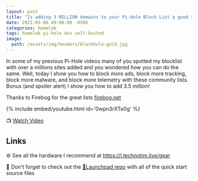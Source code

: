 ```yaml
---
layout: post
title: "Is adding 3 MILLION domains to your Pi-Hole Block List a good thing?"
date: 2021-05-08 09:00:00 -0500
categories: homelab
tags: homelab pi-hole dns self-hosted
image:
  path: /assets/img/headers/blackhole-gold.jpg
---
```


In some of my previous Pi-Hole videos many of you spotted my blocklist with over a millions sites added and you wondered how you can do the same.  Well, today I show you how to block more ads, block more tracking, block more malware, and block more telemetry with these community lists.  Bonus (and spoiler alert) I show you how to add 3.5 million!

Thanks to Firebog for the great lists [firebog.net](https://firebog.net/)

{% include embed/youtube.html id='0wpn3rXTe0g' %}

📺 [Watch Video](https://www.youtube.com/watch?v=0wpn3rXTe0g)

## Links

⚙️ See all the hardware I recommend at <https://l.technotim.live/gear>

🚀 Don't forget to check out the [🚀Launchpad repo](https://l.technotim.live/quick-start) with all of the quick start source files
